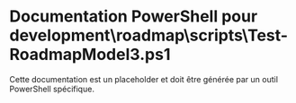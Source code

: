 # Documentation PowerShell pour development\roadmap\scripts\Test-RoadmapModel3.ps1

Cette documentation est un placeholder et doit être générée par un outil PowerShell spécifique.
